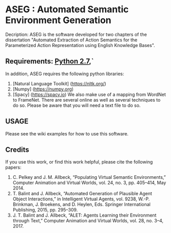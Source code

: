 # ASEG : Automated Semantic Environment Generation
Decription: ASEG is the software developed for two chapters of the dissertation "Automated Extraction of Action Semantics for the Parameterized Action Representation using English Knowledge Bases".
## Requirements: [Python 2.7](https://www.python.org/),`
In addition, ASEG requires the following python libraries:
1. [Natural Language Toolkit] (https://nltk.org/)
1. [Numpy] (https://numpy.org)
1. [Spacy] (https://spacy.io)
We also make use of a mapping from WordNet to FrameNet. There are several online as well as several techniques to do so. Please be aware that you will need a text file to do so.
## USAGE
Please see the wiki examples for how to use this software.
## Credits
If you use this work, or find this work helpful, please cite the following papers:
1. C. Pelkey and J. M. Allbeck, “Populating Virtual Semantic Environments,” Computer Animation and Virtual Worlds, vol. 24, no. 3, pp. 405–414, May 2014.
1. T. Balint and J. Allbeck, “Automated Generation of Plausible Agent Object Interactions,” in Intelligent Virtual Agents, vol. 9238, W.-P. Brinkman, J. Broekens, and D. Heylen, Eds. Springer International Publishing, 2015, pp. 295–309.
1. J. T. Balint and J. Allbeck, “ALET: Agents Learning their Environment through Text,” Computer Animation and Virtual Worlds, vol. 28, no. 3–4, 2017.

